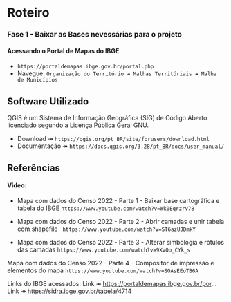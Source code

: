 # Roteiro
### Fase 1 - Baixar as Bases nevessárias para o projeto
#### Acessando o Portal de Mapas do IBGE
- ```https://portaldemapas.ibge.gov.br/portal.php```
- Navegue: 
```Organização do Território ↠ Malhas Territóriais ↠ Malha de Municípios```

## Software Utilizado  
QGIS é um Sistema de Informação Geográfica (SIG) de Código Aberto licenciado segundo a Licença Pública Geral GNU.
-  Download ↠ ```https://qgis.org/pt_BR/site/forusers/download.html```
-  Documentação ↠ ```https://docs.qgis.org/3.28/pt_BR/docs/user_manual/```


## Referências

#### Video: 

- Mapa com dados do Censo 2022 - Parte 1 - Baixar base cartográfica e tabela do IBGE
```https://www.youtube.com/watch?v=Wk0EqrzrV78```

- Mapa com dados do Censo 2022 - Parte 2 - Abrir camadas e unir tabela com shapefile
``` https://www.youtube.com/watch?v=ST6azUJDmkY```
 
- Mapa com dados do Censo 2022 - Parte 3 - Alterar simbologia e rótulos das camadas
```https://www.youtube.com/watch?v=9XvOo_CYk_s```
 
Mapa com dados do Censo 2022 - Parte 4 - Compositor de impressão e elementos do mapa
```https://www.youtube.com/watch?v=SOAsEEoTB6A```
 



  Links do IBGE acessados:
  Link ↠ https://portaldemapas.ibge.gov.br/por...
  Link ↠ https://sidra.ibge.gov.br/tabela/4714
